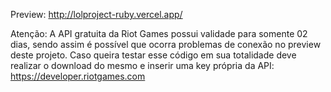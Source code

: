 Preview: http://lolproject-ruby.vercel.app/

Atenção: A API gratuita da Riot Games possui validade para somente 02 dias, sendo assim é possível que ocorra problemas de conexão no preview deste projeto. Caso queira testar esse código em sua totalidade deve realizar o download do mesmo e inserir uma key própria da API: https://developer.riotgames.com
